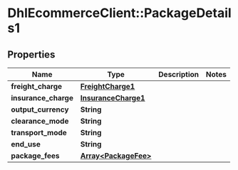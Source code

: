 # DhlEcommerceClient::PackageDetails1

## Properties
Name | Type | Description | Notes
------------ | ------------- | ------------- | -------------
**freight_charge** | [**FreightCharge1**](FreightCharge1.md) |  |
**insurance_charge** | [**InsuranceCharge1**](InsuranceCharge1.md) |  |
**output_currency** | **String** |  |
**clearance_mode** | **String** |  |
**transport_mode** | **String** |  |
**end_use** | **String** |  |
**package_fees** | [**Array&lt;PackageFee&gt;**](PackageFee.md) |  |


